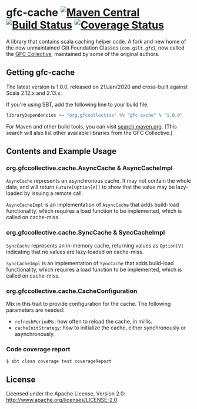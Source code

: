 # gfc-cache [![Maven Central](https://maven-badges.herokuapp.com/maven-central/org.gfccollective/gfc-cache_2.12/badge.svg?style=plastic)](https://maven-badges.herokuapp.com/maven-central/org.gfccollective/gfc-cache_2.12) [![Build Status](https://github.com/gfc-collective/gfc-cache/workflows/Scala%20CI/badge.svg)](https://github.com/gfc-collective/gfc-cache/actions) [![Coverage Status](https://coveralls.io/repos/gfc-collective/gfc-cache/badge.svg?branch=master&service=github)](https://coveralls.io/github/gfc-collective/gfc-cache?branch=master)

A library that contains scala caching helper code.
A fork and new home of the now unmaintained Gilt Foundation Classes (`com.gilt.gfc`), now called the [GFC Collective](https://github.com/gfc-collective), maintained by some of the original authors.


## Getting gfc-cache

The latest version is 1.0.0, released on 21/Jan/2020 and cross-built against Scala 2.12.x and 2.13.x.

If you're using SBT, add the following line to your build file:

```scala
libraryDependencies += "org.gfccollective" %% "gfc-cache" % "1.0.0"
```

For Maven and other build tools, you can visit [search.maven.org](http://search.maven.org/#search%7Cga%7C1%7Corg.gfccollective).
(This search will also list other available libraries from the GFC Collective.)

## Contents and Example Usage

### org.gfccollective.cache.AsyncCache & AsyncCacheImpl

`AsyncCache` represents an asynchronous cache. It may not contain the whole data, and will return `Future[Option[V]]` to show that the value may be lazy-loaded by issuing a remote call.

`AsyncCacheImpl` is an implementation of `AsyncCache` that adds build-load functionality, which requires a load function to be implemented, which is called on cache-miss.


### org.gfccollective.cache.SyncCache & SyncCacheImpl

`SyncCache` represents an in-memory cache, returning values as `Option[V]` indicating that no values are lazy-loaded on cache-miss.

`SyncCacheImpl` is an implementation of `SyncCache` that adds build-load functionality, which requires a load function to be implemented, which is called on cache-miss.

### org.gfccollective.cache.CacheConfiguration

Mix in this trait to provide configuration for the cache. The following parameters are needed:

- `refreshPeriodMs`: how often to reload the cache, in millis.
- `cacheInitStrategy`: how to initialize the cache, either synchronously or asynchronously.

### Code coverage report

    $ sbt clean coverage test coverageReport


## License

Licensed under the Apache License, Version 2.0: http://www.apache.org/licenses/LICENSE-2.0
